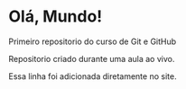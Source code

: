 # Olá, Mundo!
 Primeiro repositorio do curso de Git e GitHub

Repositorio criado durante uma aula ao vivo.

Essa linha foi adicionada diretamente no site. 
